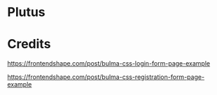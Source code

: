# Plutus

# Credits

https://frontendshape.com/post/bulma-css-login-form-page-example

https://frontendshape.com/post/bulma-css-registration-form-page-example
